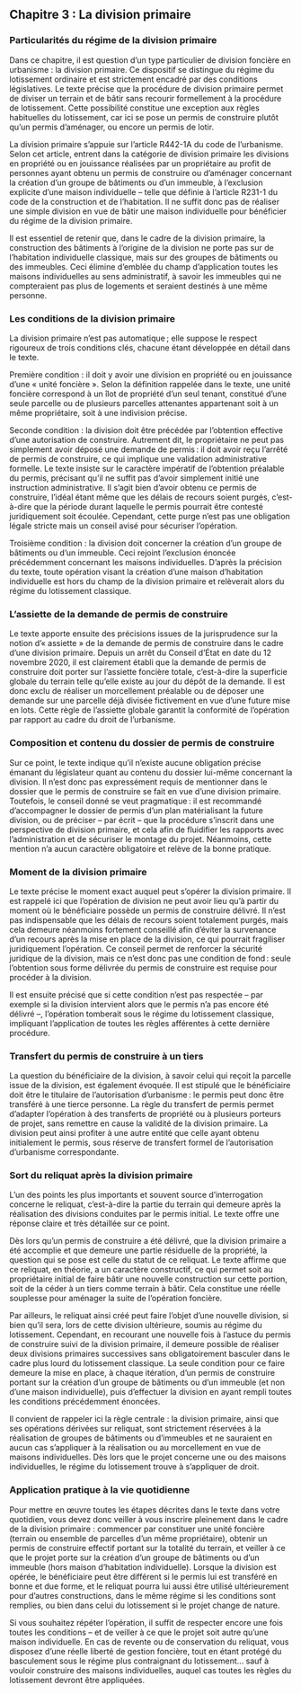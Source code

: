 ## Chapitre 3 : La division primaire

### Particularités du régime de la division primaire

Dans ce chapitre, il est question d’un type particulier de division foncière en urbanisme : la division primaire. Ce dispositif se distingue du régime du lotissement ordinaire et est strictement encadré par des conditions législatives. Le texte précise que la procédure de division primaire permet de diviser un terrain et de bâtir sans recourir formellement à la procédure de lotissement. Cette possibilité constitue une exception aux règles habituelles du lotissement, car ici se pose un permis de construire plutôt qu’un permis d’aménager, ou encore un permis de lotir.

La division primaire s’appuie sur l’article R442-1A du code de l’urbanisme. Selon cet article, entrent dans la catégorie de division primaire les divisions en propriété ou en jouissance réalisées par un propriétaire au profit de personnes ayant obtenu un permis de construire ou d’aménager concernant la création d’un groupe de bâtiments ou d’un immeuble, à l’exclusion explicite d’une maison individuelle – telle que définie à l’article R231-1 du code de la construction et de l’habitation. Il ne suffit donc pas de réaliser une simple division en vue de bâtir une maison individuelle pour bénéficier du régime de la division primaire.

Il est essentiel de retenir que, dans le cadre de la division primaire, la construction des bâtiments à l’origine de la division ne porte pas sur de l’habitation individuelle classique, mais sur des groupes de bâtiments ou des immeubles. Ceci élimine d’emblée du champ d’application toutes les maisons individuelles au sens administratif, à savoir les immeubles qui ne compteraient pas plus de logements et seraient destinés à une même personne.

### Les conditions de la division primaire

La division primaire n’est pas automatique ; elle suppose le respect rigoureux de trois conditions clés, chacune étant développée en détail dans le texte.

Première condition : il doit y avoir une division en propriété ou en jouissance d’une « unité foncière ». Selon la définition rappelée dans le texte, une unité foncière correspond à un îlot de propriété d’un seul tenant, constitué d’une seule parcelle ou de plusieurs parcelles attenantes appartenant soit à un même propriétaire, soit à une indivision précise.

Seconde condition : la division doit être précédée par l’obtention effective d’une autorisation de construire. Autrement dit, le propriétaire ne peut pas simplement avoir déposé une demande de permis : il doit avoir reçu l’arrêté de permis de construire, ce qui implique une validation administrative formelle. Le texte insiste sur le caractère impératif de l’obtention préalable du permis, précisant qu’il ne suffit pas d’avoir simplement initié une instruction administrative. Il s’agit bien d’avoir obtenu ce permis de construire, l’idéal étant même que les délais de recours soient purgés, c’est-à-dire que la période durant laquelle le permis pourrait être contesté juridiquement soit écoulée. Cependant, cette purge n’est pas une obligation légale stricte mais un conseil avisé pour sécuriser l’opération.

Troisième condition : la division doit concerner la création d’un groupe de bâtiments ou d’un immeuble. Ceci rejoint l’exclusion énoncée précédemment concernant les maisons individuelles. D’après la précision du texte, toute opération visant la création d’une maison d’habitation individuelle est hors du champ de la division primaire et relèverait alors du régime du lotissement classique.

### L’assiette de la demande de permis de construire

Le texte apporte ensuite des précisions issues de la jurisprudence sur la notion d’« assiette » de la demande de permis de construire dans le cadre d’une division primaire. Depuis un arrêt du Conseil d’État en date du 12 novembre 2020, il est clairement établi que la demande de permis de construire doit porter sur l’assiette foncière totale, c’est-à-dire la superficie globale du terrain telle qu’elle existe au jour du dépôt de la demande. Il est donc exclu de réaliser un morcellement préalable ou de déposer une demande sur une parcelle déjà divisée fictivement en vue d’une future mise en lots. Cette règle de l’assiette globale garantit la conformité de l’opération par rapport au cadre du droit de l’urbanisme.

### Composition et contenu du dossier de permis de construire

Sur ce point, le texte indique qu’il n’existe aucune obligation précise émanant du législateur quant au contenu du dossier lui-même concernant la division. Il n’est donc pas expressément requis de mentionner dans le dossier que le permis de construire se fait en vue d’une division primaire. Toutefois, le conseil donné se veut pragmatique : il est recommandé d’accompagner le dossier de permis d’un plan matérialisant la future division, ou de préciser – par écrit – que la procédure s’inscrit dans une perspective de division primaire, et cela afin de fluidifier les rapports avec l’administration et de sécuriser le montage du projet. Néanmoins, cette mention n’a aucun caractère obligatoire et relève de la bonne pratique.

### Moment de la division primaire

Le texte précise le moment exact auquel peut s’opérer la division primaire. Il est rappelé ici que l’opération de division ne peut avoir lieu qu’à partir du moment où le bénéficiaire possède un permis de construire délivré. Il n’est pas indispensable que les délais de recours soient totalement purgés, mais cela demeure néanmoins fortement conseillé afin d’éviter la survenance d’un recours après la mise en place de la division, ce qui pourrait fragiliser juridiquement l’opération. Ce conseil permet de renforcer la sécurité juridique de la division, mais ce n’est donc pas une condition de fond : seule l’obtention sous forme délivrée du permis de construire est requise pour procéder à la division.

Il est ensuite précisé que si cette condition n’est pas respectée – par exemple si la division intervient alors que le permis n’a pas encore été délivré –, l’opération tomberait sous le régime du lotissement classique, impliquant l’application de toutes les règles afférentes à cette dernière procédure.

### Transfert du permis de construire à un tiers

La question du bénéficiaire de la division, à savoir celui qui reçoit la parcelle issue de la division, est également évoquée. Il est stipulé que le bénéficiaire doit être le titulaire de l’autorisation d’urbanisme : le permis peut donc être transféré à une tierce personne. La règle du transfert de permis permet d’adapter l’opération à des transferts de propriété ou à plusieurs porteurs de projet, sans remettre en cause la validité de la division primaire. La division peut ainsi profiter à une autre entité que celle ayant obtenu initialement le permis, sous réserve de transfert formel de l’autorisation d’urbanisme correspondante.

### Sort du reliquat après la division primaire

L’un des points les plus importants et souvent source d’interrogation concerne le reliquat, c’est-à-dire la partie du terrain qui demeure après la réalisation des divisions conduites par le permis initial. Le texte offre une réponse claire et très détaillée sur ce point. 

Dès lors qu’un permis de construire a été délivré, que la division primaire a été accomplie et que demeure une partie résiduelle de la propriété, la question qui se pose est celle du statut de ce reliquat. Le texte affirme que ce reliquat, en théorie, a un caractère constructif, ce qui permet soit au propriétaire initial de faire bâtir une nouvelle construction sur cette portion, soit de la céder à un tiers comme terrain à bâtir. Cela constitue une réelle souplesse pour aménager la suite de l’opération foncière.

Par ailleurs, le reliquat ainsi créé peut faire l’objet d’une nouvelle division, si bien qu’il sera, lors de cette division ultérieure, soumis au régime du lotissement. Cependant, en recourant une nouvelle fois à l’astuce du permis de construire suivi de la division primaire, il demeure possible de réaliser deux divisions primaires successives sans obligatoirement basculer dans le cadre plus lourd du lotissement classique. La seule condition pour ce faire demeure la mise en place, à chaque itération, d’un permis de construire portant sur la création d’un groupe de bâtiments ou d’un immeuble (et non d’une maison individuelle), puis d’effectuer la division en ayant rempli toutes les conditions précédemment énoncées.

Il convient de rappeler ici la règle centrale : la division primaire, ainsi que ses opérations dérivées sur reliquat, sont strictement réservées à la réalisation de groupes de bâtiments ou d’immeubles et ne sauraient en aucun cas s’appliquer à la réalisation ou au morcellement en vue de maisons individuelles. Dès lors que le projet concerne une ou des maisons individuelles, le régime du lotissement trouve à s’appliquer de droit.

### Application pratique à la vie quotidienne

Pour mettre en œuvre toutes les étapes décrites dans le texte dans votre quotidien, vous devez donc veiller à vous inscrire pleinement dans le cadre de la division primaire : commencer par constituer une unité foncière (terrain ou ensemble de parcelles d’un même propriétaire), obtenir un permis de construire effectif portant sur la totalité du terrain, et veiller à ce que le projet porte sur la création d’un groupe de bâtiments ou d’un immeuble (hors maison d’habitation individuelle). Lorsque la division est opérée, le bénéficiaire peut être différent si le permis lui est transféré en bonne et due forme, et le reliquat pourra lui aussi être utilisé ultérieurement pour d’autres constructions, dans le même régime si les conditions sont remplies, ou bien dans celui du lotissement si le projet change de nature.

Si vous souhaitez répéter l’opération, il suffit de respecter encore une fois toutes les conditions – et de veiller à ce que le projet soit autre qu’une maison individuelle. En cas de revente ou de conservation du reliquat, vous disposez d’une réelle liberté de gestion foncière, tout en étant protégé du basculement sous le régime plus contraignant du lotissement… sauf à vouloir construire des maisons individuelles, auquel cas toutes les règles du lotissement devront être appliquées.